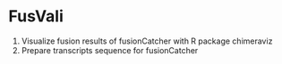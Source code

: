 # FusVali
1. Visualize fusion results of fusionCatcher with R package chimeraviz
2. Prepare transcripts sequence for fusionCatcher
